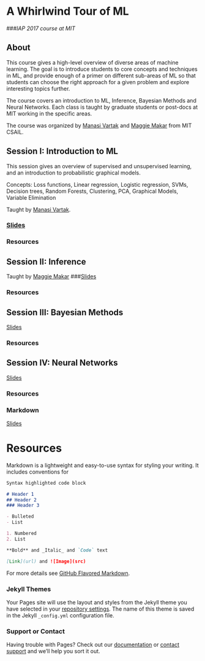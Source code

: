 # A Whirlwind Tour of ML
###_IAP 2017 course at MIT_

## About
This course gives a high-level overview of diverse areas of machine learning. The goal is to introduce students to core concepts and techniques in ML, and provide enough of a primer on different sub-areas of ML so that students can choose the right approach for a given problem and explore interesting topics further.

The course covers an introduction to ML, Inference, Bayesian Methods and Neural Networks. Each class is taught by graduate students or post-docs at MIT working in the specific areas.

The course was organized by [Manasi Vartak](http://people.csail.mit.edu/mvartak/) and [Maggie Makar](http://mmakar.scripts.mit.edu/mmakar/) from MIT CSAIL.

## Session I: Introduction to ML
This session gives an overview of supervised and unsupervised learning, and an introduction to probabilistic graphical models.

Concepts: Loss functions, Linear regression, Logistic regression, SVMs, Decision trees, Random Forests, Clustering, PCA, Graphical Models, Variable Elimination 

Taught by [Manasi Vartak](http://people.csail.mit.edu/mvartak/).

### [Slides](slides/lec1.pdf)
### Resources

## Session II: Inference

Taught by [Maggie Makar](http://mmakar.scripts.mit.edu/mmakar/)
###[Slides](slides/lec2.pdf)
### Resources

## Session III: Bayesian Methods
[Slides]()
### Resources

## Session IV: Neural Networks
[Slides]()
### Resources

### Markdown
[Slides]()
# Resources

Markdown is a lightweight and easy-to-use syntax for styling your writing. It includes conventions for

```markdown
Syntax highlighted code block

# Header 1
## Header 2
### Header 3

- Bulleted
- List

1. Numbered
2. List

**Bold** and _Italic_ and `Code` text

[Link](url) and ![Image](src)
```

For more details see [GitHub Flavored Markdown](https://guides.github.com/features/mastering-markdown/).

### Jekyll Themes

Your Pages site will use the layout and styles from the Jekyll theme you have selected in your [repository settings](https://github.com/mitdbg/ml-class-iap2017/settings). The name of this theme is saved in the Jekyll `_config.yml` configuration file.

### Support or Contact

Having trouble with Pages? Check out our [documentation](https://help.github.com/categories/github-pages-basics/) or [contact support](https://github.com/contact) and we’ll help you sort it out.
